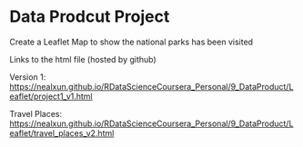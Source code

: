 # Data Prodcut Project
Create a Leaflet Map to show the national parks has been visited

Links to the html file (hosted by github)

Version 1:
https://nealxun.github.io/RDataScienceCoursera_Personal/9_DataProduct/Leaflet/project1_v1.html

Travel Places:
https://nealxun.github.io/RDataScienceCoursera_Personal/9_DataProduct/Leaflet/travel_places_v2.html
